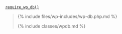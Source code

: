 <p><code><a href="https://developer.wordpress.org/reference/functions/require_wp_db/">require_wp_db()</a></code></p>

<blockquote>

{% include files/wp-includes/wp-db.php.md %}

{% include classes/wpdb.md %}

</blockquote>